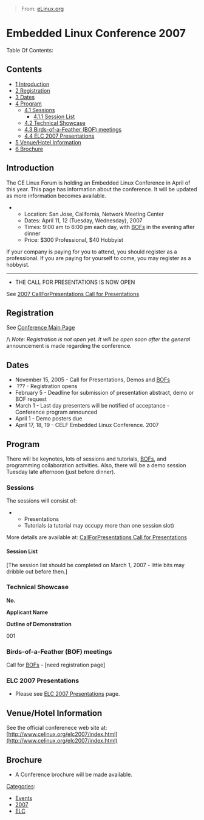 > From: [eLinux.org](http://eLinux.org/Embedded_Linux_Conference_2007 "http://eLinux.org/Embedded_Linux_Conference_2007")


# Embedded Linux Conference 2007



Table Of Contents:



## Contents

-   [1 Introduction](#introduction)
-   [2 Registration](#registration)
-   [3 Dates](#dates)
-   [4 Program](#program)
    -   [4.1 Sessions](#sessions)
        -   [4.1.1 Session List](#session-list)
    -   [4.2 Technical Showcase](#technical-showcase)
    -   [4.3 Birds-of-a-Feather (BOF)
        meetings](#birds-of-a-feather-bof-meetings)
    -   [4.4 ELC 2007 Presentations](#elc-2007-presentations)
-   [5 Venue/Hotel Information](#venue-hotel-information)
-   [6 Brochure](#brochure)

## Introduction

The CE Linux Forum is holding an Embedded Linux Conference in April of
this year. This page has information about the conference. It will be
updated as more information becomes available.

-   -   Location: San Jose, California, Network Meeting Center
    -   Dates: April 11, 12 (Tuesday, Wednesday), 2007
    -   Times: 9:00 am to 6:00 pm each day, with [BOFs](http://eLinux.org/BOFs "BOFs") in
        the evening after dinner
    -   Price: \$300 Professional, \$40 Hobbyist

If your company is paying for you to attend, you should register as a
professional. If you are paying for yourself to come, you may register
as a hobbyist.

* * * * *

-   THE CALL FOR PRESENTATIONS IS NOW OPEN

See [2007 CallForPresentations Call for
Presentations](http://tree.celinuxforum.org/CelfPubWiki/ELC)

## Registration

See [Conference Main Page](http://www.celinux.org/elc2007/index.html)

/\\ *Note: Registration is not open yet. It will be open soon after the
general* announcement is made regarding the conference.

## Dates

-   November 15, 2005 - Call for Presentations, Demos and
    [BOFs](http://eLinux.org/BOFs "BOFs")
-    ??? - Registration opens
-   February 5 - Deadline for submission of presentation abstract, demo
    or BOF request
-   March 1 - Last day presenters will be notified of acceptance -
    Conference program announced
-   April 1 - Demo posters due
-   April 17, 18, 19 - CELF Embedded Linux Conference. 2007

## Program

There will be keynotes, lots of sessions and tutorials,
[BOFs](http://eLinux.org/BOFs "BOFs"), and programming collaboration activities. Also,
there will be a demo session Tuesday late afternoon (just before
dinner).

### Sessions

The sessions will consist of:

-   -   Presentations
    -   Tutorials (a tutorial may occupy more than one session slot)

More details are available at: [CallForPresentations Call for
Presentations](http://www.elinux.org/ELC_2007_Call_For_Presentations)

#### Session List

[The session list should be completed on March 1, 2007 - little bits may
dribble out before then.]

### Technical Showcase

**No.**

**Applicant Name**

**Outline of Demonstration**

001

### Birds-of-a-Feather (BOF) meetings

Call for [BOFs](http://eLinux.org/BOFs "BOFs") - [need registration page]

### ELC 2007 Presentations

-   Please see [ELC 2007
    Presentations](http://eLinux.org/ELC_2007_Presentations "ELC 2007 Presentations")
    page.

## Venue/Hotel Information

See the official conferenece web site at:
[http://www.celinux.org/elc2007/index.html](http://www.celinux.org/elc2007/index.html)

## Brochure

-   A Conference brochure will be made available.


[Categories](http://eLinux.org/Special:Categories "Special:Categories"):

-   [Events](http://eLinux.org/Category:Events "Category:Events")
-   [2007](http://eLinux.org/Category:2007 "Category:2007")
-   [ELC](http://eLinux.org/Category:ELC "Category:ELC")

